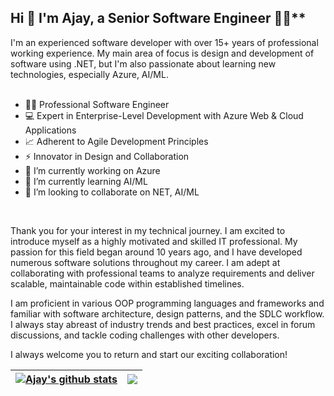## Hi 👋 I'm Ajay, a Senior Software Engineer 👨‍💻** 

I'm an experienced software developer with over 15+ years of professional working experience. My main area of focus is design and development of software using .NET, but I'm also passionate about learning new technologies, especially Azure, AI/ML. <br /> <br />

- 👨‍💻 Professional Software Engineer <br />
- 💻 Expert in Enterprise-Level Development with Azure Web & Cloud Applications <br />
- 📈 Adherent to Agile Development Principles <br />
- ⚡ Innovator in Design and Collaboration <br />
- 🔭 I’m currently working on Azure
- 🌱 I’m currently learning AI/ML
- 👯 I’m looking to collaborate on NET, AI/ML


<br />

<p>Thank you for your interest in my technical journey. I am excited to introduce myself as a highly motivated and skilled IT professional. My passion for this field began around 10 years ago, and I have developed numerous software solutions throughout my career. I am adept at collaborating with professional teams to analyze requirements and deliver scalable, maintainable code within established timelines.</p>

<p>I am proficient in various OOP programming languages and frameworks and familiar with software architecture, design patterns, and the SDLC workflow. I always stay abreast of industry trends and best practices, excel in forum discussions, and tackle coding challenges with other developers.</p>

<p>I always welcome you to return and start our exciting collaboration!</p>


| <a href="https://github.com/asdhangar/github-readme-stats"><img align="center" src="https://github-readme-stats.vercel.app/api?username=asdhangar&show_icons=true&include_all_commits=true&theme=buefy&hide_border=true" alt="Ajay's github stats" /></a> | <a href="https://github.com/asdhangar/github-readme-stats"><img align="center" src="https://github-readme-stats.vercel.app/api/top-langs/?username=asdhangar&layout=compact&theme=buefy&hide_border=true" /></a> |
| ------------- | ------------- |
